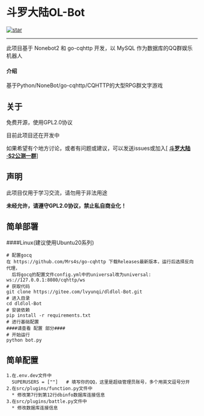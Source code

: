 # 斗罗大陆OL-Bot

[![star](https://gitee.com/lvyunqi/dldlol-Bot/badge/star.svg?theme=dark)](https://gitee.com/lvyunqi/dldlol-Bot/stargazers)
****
此项目基于 Nonebot2 和 go-cqhttp 开发，以 MySQL 作为数据库的QQ群娱乐机器人
#### 介绍
基于Python/NoneBot/go-cqhttp/CQHTTP的大型RPG群文字游戏

## 关于
免费开源，使用GPL2.0协议

目前此项目还在开发中

如果希望有个地方讨论，或者有问题或建议，可以发送issues或加入[ <strong>[斗罗大陆·S2公测一群](https://jq.qq.com/?_wv=1027&k=t82s58Pl)</strong>]

## 声明

此项目仅用于学习交流，请勿用于非法用途

 **未经允许，请遵守GPL2.0协议，禁止私自商业化！** 

## 简单部署
####Linux(建议使用Ubuntu20系列)
```
# 配置gocq
在 https://github.com/Mrs4s/go-cqhttp 下载Releases最新版本，运行后选择反向代理，
  后将gocq的配置文件config.yml中的universal改为universal: ws://127.0.0.1:8080/cqhttp/ws
# 获取代码
git clone https://gitee.com/lvyunqi/dldlol-Bot.git
# 进入目录
cd dldlol-Bot
# 安装依赖
pip install -r requirements.txt
# 进行基础配置
####请查看 配置 部分####
# 开始运行
python bot.py
```
## 简单配置

```
1.在.env.dev文件中
  SUPERUSERS = [""]   # 填写你的QQ，这里是超级管理员账号，多个用英文逗号分开
2.在src/plugins/function.py文件中
  * 修改第7行到第12行dbinfo数据库连接信息
3.在src/plugins/battle.py文件中
  * 修改数据库连接信息
```

